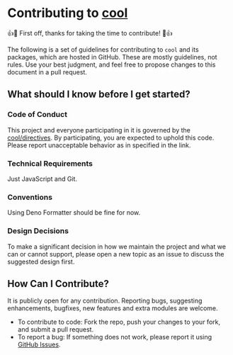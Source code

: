 # Contributing to [cool](./)

👍🎉 First off, thanks for taking the time to contribute! 🎉👍

The following is a set of guidelines for contributing to `cool` and its
packages, which are hosted in GitHub. These are mostly guidelines, not rules.
Use your best judgment, and feel free to propose changes to this document in a
pull request.

## What should I know before I get started?

### Code of Conduct

This project and everyone participating in it is governed by the
[cool/directives](directives/README.md). By participating, you are expected to
uphold this code. Please report unacceptable behavior as in specified in the
link.

### Technical Requirements

Just JavaScript and Git.

### Conventions

Using Deno Formatter should be fine for now.

### Design Decisions

To make a significant decision in how we maintain the project and what we can or
cannot support, please open a new topic as an issue to discuss the suggested
design first.

## How Can I Contribute?

It is publicly open for any contribution. Reporting bugs, suggesting
enhancements, bugfixes, new features and extra modules are welcome.

- To contribute to code: Fork the repo, push your changes to your fork, and
  submit a pull request.
- To report a bug: If something does not work, please report it using
  [GitHub Issues](https://github.com/eser/cool/issues).
